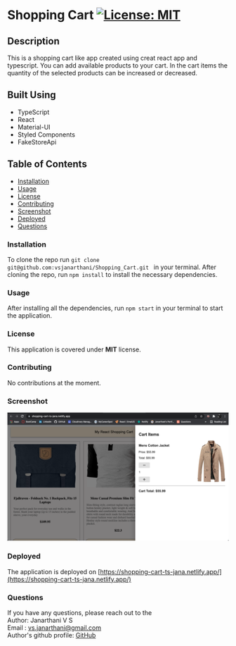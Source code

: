 # Shopping Cart  [![License: MIT](https://img.shields.io/badge/License-MIT-yellow.svg)](https://opensource.org/licenses/MIT)
## Description
This is a shopping cart like app created using creat react app and typescript. You can add available products to your cart. In the cart items the quantity of the selected products can be increased or decreased. 

## Built Using
* TypeScript
* React
* Material-UI
* Styled Components
* FakeStoreApi

## Table of Contents
* [Installation](#Installation)
* [Usage](#Usage)
* [License](#License)
* [Contributing](#Contributing)
* [Screenshot](#Screenshot)
* [Deployed](#Deployed)
* [Questions](#Questions)

### Installation
To clone the repo run ```git clone git@github.com:vsjanarthani/Shopping_Cart.git ``` in your terminal. After cloning the repo, run ```npm install``` to install the necessary dependencies.

### Usage
After installing all the dependencies, run ```npm start``` in your terminal to start the application. 
 
### License
This application is covered under **MIT** license.

### Contributing 
No contributions at the moment.

### Screenshot
![webpage](./assets/images/screenshot.png)

### Deployed
The application is deployed on  [https://shopping-cart-ts-jana.netlify.app/](https://shopping-cart-ts-jana.netlify.app/)

### Questions
If you have any questions, please reach out to the<br>
Author: Janarthani V S <br>
Email : <vs.janarthani@gmail.com> <br>
Author's github profile: [GitHub](https://github.com/vsjanarthani)